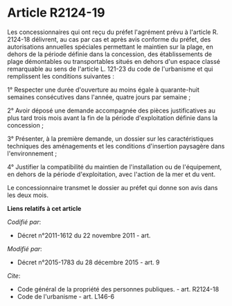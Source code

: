 # Article R2124-19

Les concessionnaires qui ont reçu du préfet l'agrément prévu à l'article R. 2124-18 délivrent, au cas par cas et après avis
conforme du préfet, des autorisations annuelles spéciales permettant le maintien sur la plage, en dehors de la période
définie dans la concession, des établissements de plage démontables ou transportables situés en dehors d'un espace classé
remarquable au sens de l'article L. 121-23 du code de l'urbanisme et qui remplissent les conditions suivantes :

1° Respecter une durée d'ouverture au moins égale à quarante-huit semaines consécutives dans l'année, quatre jours par
semaine ;

2° Avoir déposé une demande accompagnée des pièces justificatives au plus tard trois mois avant la fin de la période
d'exploitation définie dans la concession ;

3° Présenter, à la première demande, un dossier sur les caractéristiques techniques des aménagements et les conditions
d'insertion paysagère dans l'environnement ;

4° Justifier la compatibilité du maintien de l'installation ou de l'équipement, en dehors de la période d'exploitation, avec
l'action de la mer et du vent.

Le concessionnaire transmet le dossier au préfet qui donne son avis dans les deux mois.

**Liens relatifs à cet article**

_Codifié par_:

  - Décret n°2011-1612 du 22 novembre 2011 - art.

_Modifié par_:

  - Décret n°2015-1783 du 28 décembre 2015 - art. 9

_Cite_:

  - Code général de la propriété des personnes publiques. - art. R2124-18
  - Code de l'urbanisme - art. L146-6
